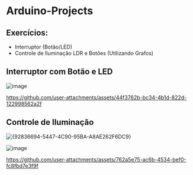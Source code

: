 # Arduino-Projects

## Exercícios:

* Interruptor (Botão/LED)
* Controle de Iluminação LDR e Botões (Utilizando Grafos)

## Interruptor com Botão e LED
![image](https://github.com/user-attachments/assets/ac2b0464-4dcb-4961-8e21-0de5e0639455)

https://github.com/user-attachments/assets/44f3762b-bc34-4b1d-822d-122998562a2f

## Controle de Iluminação

![{92836694-5447-4C90-95BA-A8AE262F6DC9}](https://github.com/user-attachments/assets/09177251-429b-4901-8a0b-5762daa83467)

![image](https://github.com/user-attachments/assets/33c11ceb-2002-4b5d-b5fc-b394b90401c2)


https://github.com/user-attachments/assets/762a5e75-ac6b-4534-bef0-fc8fbd7e3f9f

